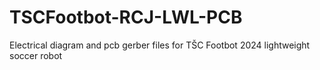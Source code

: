 # TSCFootbot-RCJ-LWL-PCB
Electrical diagram and pcb gerber files for TŠC Footbot 2024 lightweight soccer robot
